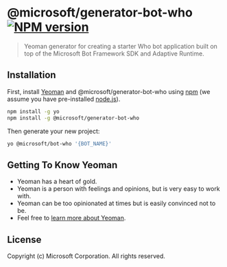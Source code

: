 # @microsoft/generator-bot-who [![NPM version][npm-image]][npm-url]
> Yeoman generator for creating a starter Who bot application built on top of the Microsoft Bot Framework SDK and Adaptive Runtime.

## Installation

First, install [Yeoman](http://yeoman.io) and @microsoft/generator-bot-who using [npm](https://www.npmjs.com/) (we assume you have pre-installed [node.js](https://nodejs.org/)).

```bash
npm install -g yo
npm install -g @microsoft/generator-bot-who
```

Then generate your new project:

```bash
yo @microsoft/bot-who '{BOT_NAME}'
```

## Getting To Know Yeoman

 * Yeoman has a heart of gold.
 * Yeoman is a person with feelings and opinions, but is very easy to work with.
 * Yeoman can be too opinionated at times but is easily convinced not to be.
 * Feel free to [learn more about Yeoman](http://yeoman.io/).

## License
Copyright (c) Microsoft Corporation. All rights reserved.

[npm-image]: https://badge.fury.io/js/%40microsoft%2Fgenerator-bot-who.svg
[npm-url]: https://www.npmjs.com/package/@microsoft/generator-bot-who
